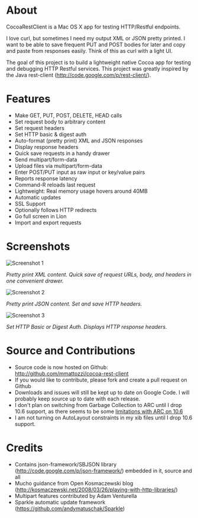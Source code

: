 About
=================
CocoaRestClient is a Mac OS X app for testing HTTP/Restful endpoints. 

I love curl, but sometimes I need my output XML or JSON pretty printed. I want to be able to save frequent PUT and POST bodies for later and copy and paste from responses easily. Think of this as curl with a light UI. 

The goal of this project is to build a lightweight native Cocoa app for testing and debugging HTTP Restful services.
This project was greatly inspired by the Java rest-client (http://code.google.com/p/rest-client/). 

Features
=================
* Make GET, PUT, POST, DELETE, HEAD calls
* Set request body to arbitrary content
* Set request headers
* Set HTTP basic & digest auth
* Auto-format (pretty print) XML and JSON responses
* Display response headers
* Quick save requests in a handy drawer
* Send multipart/form-data
* Upload files via multipart/form-data
* Enter POST/PUT input as raw input or key/value pairs
* Reports response latency
* Command-R reloads last request
* Lightweight: Real memory usage hovers around 40MB
* Automatic updates
* SSL Support
* Optionally follows HTTP redirects
* Go full screen in Lion
* Import and export requests

Screenshots
=================

![Screenshot 1](http://cocoa-rest-client.googlecode.com/svn/trunk/screenshots/cocoa-rest-client-1.jpg)

*Pretty print XML content. Quick save of request URLs, body, and headers in one convenient drawer.*

![Screenshot 2](http://cocoa-rest-client.googlecode.com/svn/trunk/screenshots/cocoa-rest-client-2.jpg)

*Pretty print JSON content. Set and save HTTP headers.*

![Screenshot 3](http://cocoa-rest-client.googlecode.com/svn/trunk/screenshots/cocoa-rest-client-3.jpg)

*Set HTTP Basic or Digest Auth. Displays HTTP response headers.*

Source and Contributions
=================
* Source code is now hosted on Github: http://github.com/mmattozzi/cocoa-rest-client
* If you would like to contribute, please fork and create a pull request on Github 
* Downloads and issues will still be kept up to date on Google Code. I will probably keep source up to date with each release.
* I don't plan on switching from Garbage Collection to ARC until I drop 10.6 support, as there seems to be some [limitations with ARC on 10.6](http://stackoverflow.com/questions/7696201/how-to-deploy-to-snow-leopard-with-arc-enabled)
* I am not turning on AutoLayout constraints in my xib files until I drop 10.6 support.

Credits
=================
* Contains json-framework/SBJSON library (http://code.google.com/p/json-framework/) embedded in it, source and all
* Mucho guidance from Open Kosmaczewski blog (http://kosmaczewski.net/2008/03/26/playing-with-http-libraries/)
* Multipart features contributed by Adam Venturella
* Sparkle automatic update framework (https://github.com/andymatuschak/Sparkle)
